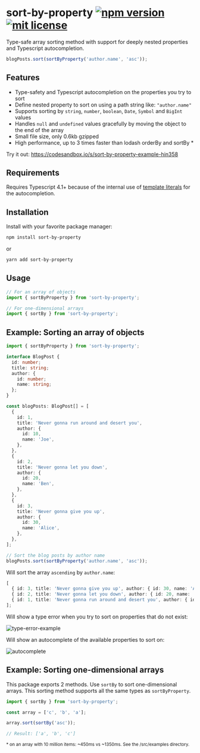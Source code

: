 # sort-by-property [![npm version](https://badge.fury.io/js/sort-by-property.svg)](https://badge.fury.io/js/sort-by-property) [![mit license](https://img.shields.io/badge/license-MIT-blue.svg)](https://github.com/jvandenaardweg/sort-by-property/blob/main/LICENSE)

Type-safe array sorting method with support for deeply nested properties and Typescript autocompletion.

```typescript
blogPosts.sort(sortByProperty('author.name', 'asc'));
```

## Features

- Type-safety and Typescript autocompletion on the properties you try to sort
- Define nested property to sort on using a path string like: `"author.name"`
- Supports sorting by `string`, `number`, `boolean`, `Date`, `Symbol` and `BigInt` values
- Handles `null` and `undefined` values gracefully by moving the object to the end of the array
- Small file size, only 0.6kb gzipped
- High performance, up to 3 times faster than lodash orderBy and sortBy \*

Try it out: https://codesandbox.io/s/sort-by-property-example-hin358

## Requirements

Requires Typescript 4.1+ because of the internal use of [template literals](https://www.typescriptlang.org/docs/handbook/release-notes/typescript-4-1.html) for the autocompletion.

## Installation

Install with your favorite package manager:

```bash
npm install sort-by-property
```

or

```bash
yarn add sort-by-property
```

## Usage

```typescript
// For an array of objects
import { sortByProperty } from 'sort-by-property';

// For one-dimensional arrays
import { sortBy } from 'sort-by-property';
```

## Example: Sorting an array of objects

```typescript
import { sortByProperty } from 'sort-by-property';

interface BlogPost {
  id: number;
  title: string;
  author: {
    id: number;
    name: string;
  };
}

const blogPosts: BlogPost[] = [
  {
    id: 1,
    title: 'Never gonna run around and desert you',
    author: {
      id: 10,
      name: 'Joe',
    },
  },
  {
    id: 2,
    title: 'Never gonna let you down',
    author: {
      id: 20,
      name: 'Ben',
    },
  },
  {
    id: 3,
    title: 'Never gonna give you up',
    author: {
      id: 30,
      name: 'Alice',
    },
  },
];

// Sort the blog posts by author name
blogPosts.sort(sortByProperty('author.name', 'asc'));
```

Will sort the array `ascending` by `author.name`:

```typescript
[
  { id: 3, title: 'Never gonna give you up', author: { id: 30, name: 'Alice' } },
  { id: 2, title: 'Never gonna let you down', author: { id: 20, name: 'Ben' } },
  { id: 1, title: 'Never gonna run around and desert you', author: { id: 10, name: 'Joe' } },
];
```

Will show a type error when you try to sort on properties that do not exist:

![type-error-example](https://github.com/jvandenaardweg/typed-sort-by/blob/main/src/examples/type-error-example.png?raw=true)

Will show an autocomplete of the available properties to sort on:

![autocomplete](https://github.com/jvandenaardweg/typed-sort-by/blob/main/src/examples/autocomplete.png?raw=true)

## Example: Sorting one-dimensional arrays

This package exports 2 methods. Use `sortBy` to sort one-dimensional arrays. This sorting method supports all the same types as `sortByProperty`.

```typescript
import { sortBy } from 'sort-by-property';

const array = ['c', 'b', 'a'];

array.sort(sortBy('asc'));

// Result: ['a', 'b', 'c']
```

<sub>\* on an array with 10 million items: ~450ms vs ~1350ms. See the /src/examples directory.</sub>

